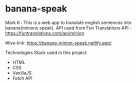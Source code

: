 # banana-speak

Mark 6 : This is a web app to translate english sentences into banana(minions speak).
API used from Fun Translations API - https://funtranslations.com/api/minion

#live-link:
https://banana-minion-speak.netlify.app/

Technologies Stack used in this project:

  * HTML
  * CSS
  * VanillaJS
  * Fetch API
